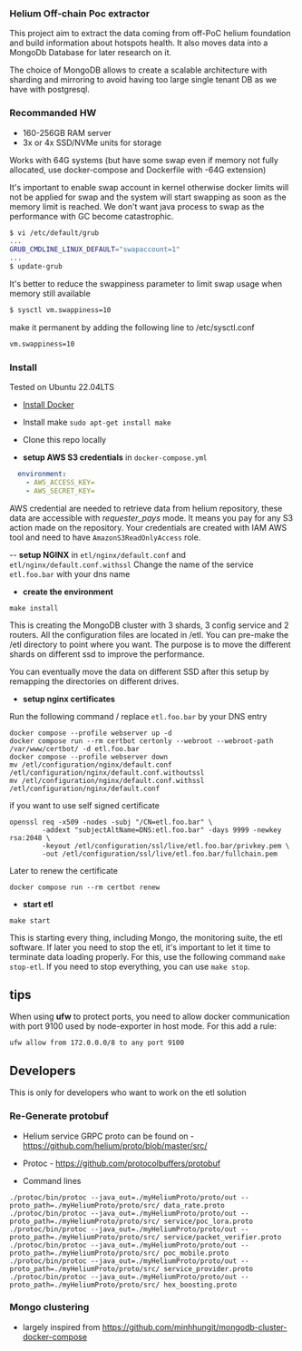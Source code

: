 ### Helium Off-chain Poc extractor

This project aim to extract the data coming from off-PoC helium foundation and build information about
hotspots health. It also moves data into a MongoDb Database for later research on it.

The choice of MongoDB allows to create a scalable architecture with sharding and mirroring to avoid having
too large single tenant DB as we have with postgresql.

### Recommanded HW
- 160-256GB RAM server
- 3x or 4x SSD/NVMe units for storage

Works with 64G systems (but have some swap even if memory not fully allocated, 
use docker-compose and Dockerfile with -64G extension)

It's important to enable swap account in kernel otherwise docker limits will not be applied
for swap and the system will start swapping as soon as the memory limit is reached. We don't want
java process to swap as the performance with GC become catastrophic.

```bash
$ vi /etc/default/grub
...
GRUB_CMDLINE_LINUX_DEFAULT="swapaccount=1"
...
$ update-grub
```

It's better to reduce the swappiness parameter to limit swap usage when memory still available 
```bash
$ sysctl vm.swappiness=10
```
make it permanent by adding the following line to /etc/sysctl.conf
```bash
vm.swappiness=10
```

### Install
Tested on Ubuntu 22.04LTS
- [Install Docker](https://docs.docker.com/engine/install/ubuntu/)
- Install make `sudo apt-get install make`
- Clone this repo locally

- **setup AWS S3 credentials** in `docker-compose.yml`
```yaml
  environment:
    - AWS_ACCESS_KEY=
    - AWS_SECRET_KEY=
```
AWS credential are needed to retrieve data from helium repository, these data are
accessible with *requester_pays* mode. It means you pay for any S3 action made on the
repository. Your credentials are created with IAM AWS tool and need to have `AmazonS3ReadOnlyAccess` role.

-- **setup NGINX** in `etl/nginx/default.conf` and `etl/nginx/default.conf.withssl`
Change the name of the service `etl.foo.bar` with your dns name

- **create the environment**
```agsl
make install
```
This is creating the MongoDB cluster with 3 shards, 3 config service and 2 routers.
All the configuration files are located in /etl. You can pre-make the /etl directory to
point where you want. The purpose is to move the different shards on different ssd to improve
the performance. 

You can eventually move the data on different SSD after this setup by remapping the
directories on different drives.

- **setup nginx certificates**

Run the following command / replace `etl.foo.bar` by your DNS entry
```
docker compose --profile webserver up -d
docker compose run --rm certbot certonly --webroot --webroot-path /var/www/certbot/ -d etl.foo.bar
docker compose --profile webserver down
mv /etl/configuration/nginx/default.conf /etl/configuration/nginx/default.conf.withoutssl
mv /etl/configuration/nginx/default.conf.withssl /etl/configuration/nginx/default.conf
```

if you want to use self signed certificate
```agsl
openssl req -x509 -nodes -subj "/CN=etl.foo.bar" \
        -addext "subjectAltName=DNS:etl.foo.bar" -days 9999 -newkey rsa:2048 \
        -keyout /etl/configuration/ssl/live/etl.foo.bar/privkey.pem \
        -out /etl/configuration/ssl/live/etl.foo.bar/fullchain.pem
```

Later to renew the certificate
```
docker compose run --rm certbot renew
```


- **start etl**
```
make start
```
This is starting every thing, including Mongo, the monitoring suite, the etl software.
If later you need to stop the etl, it's important to let it time to terminate data loading properly.
For this, use the following command `make stop-etl`. If you need to stop everything, you
can use `make stop`.

## tips

When using **ufw** to protect ports, you need to allow docker communication with port 9100 used by
node-exporter in host mode. For this add a rule:

```
ufw allow from 172.0.0.0/8 to any port 9100
```

## Developers
This is only for developers who want to work on the etl solution

### Re-Generate protobuf

- Helium service GRPC proto can be found on - https://github.com/helium/proto/blob/master/src/

- Protoc - https://github.com/protocolbuffers/protobuf
- Command lines
```agsl
./protoc/bin/protoc --java_out=./myHeliumProto/proto/out --proto_path=./myHeliumProto/proto/src/ data_rate.proto
./protoc/bin/protoc --java_out=./myHeliumProto/proto/out --proto_path=./myHeliumProto/proto/src/ service/poc_lora.proto
./protoc/bin/protoc --java_out=./myHeliumProto/proto/out --proto_path=./myHeliumProto/proto/src/ service/packet_verifier.proto
./protoc/bin/protoc --java_out=./myHeliumProto/proto/out --proto_path=./myHeliumProto/proto/src/ poc_mobile.proto
./protoc/bin/protoc --java_out=./myHeliumProto/proto/out --proto_path=./myHeliumProto/proto/src/ service_provider.proto
./protoc/bin/protoc --java_out=./myHeliumProto/proto/out --proto_path=./myHeliumProto/proto/src/ hex_boosting.proto
```

### Mongo clustering
- largely inspired from https://github.com/minhhungit/mongodb-cluster-docker-compose